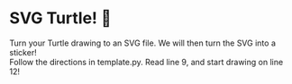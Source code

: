 # SVG Turtle! 🐢
Turn your Turtle drawing to an SVG file. We will then turn the SVG into a sticker!  
Follow the directions in template.py. Read line 9, and start drawing on line 12!